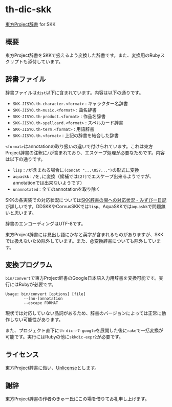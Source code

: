 # th-dic-skk

[東方Project辞書](http://9lab.jp/works/dic/th-dic.php) for SKK

## 概要

東方Project辞書をSKKで扱えるよう変換した辞書です。また、変換用のRubyスクリプトも添付しています。

## 辞書ファイル

辞書ファイルは`dist`以下に含まれています。内容は以下の通りです。

* `SKK-JISYO.th-character.<format>` : キャラクター名辞書
* `SKK-JISYO.th-music.<format>` : 曲名辞書
* `SKK-JISYO.th-product.<format>` : 作品名辞書
* `SKK-JISYO.th-spellcard.<format>` : スペルカード辞書
* `SKK-JISYO.th-term.<format>` : 用語辞書
* `SKK-JISYO.th.<format>` : 上記の辞書を結合した辞書

`<format>`はannotationの取り扱いの違いで付けられています。これは東方Project辞書の注釈に`/`が含まれており、エスケープ処理が必要なためです。内容は以下の通りです。

* `lisp` : `/`が含まれる場合に`(concat "...\057...")`の形式に変換
* `aquaskk` : `/`を`,`に変換（候補では`[2f]`でエスケープ出来るようですが、annotationでは出来ないようです）
* `unannotated` : 全てのannotationを取り除く

SKKの各実装での対応状況については[SKK辞書の闇への対応状況 - みずぴー日記](http://mzp.hatenablog.com/entry/2016/05/02/101923)が詳しいです。DDSKKやCorvusSKKでは`lisp`、AquaSKKでは`aquaskk`で問題無いと思います。

辞書のエンコーディングはUTF-8です。

東方Project辞書には見出し語にかなと英字が含まれるものがありますが、SKKでは扱えないため除外しています。また、@変換辞書についても除外しています。

## 変換プログラム

`bin/convert`で東方Project辞書のGoogle日本語入力用辞書を変換可能です。実行にはRubyが必要です。

    Usage: bin/convert [options] [file]
            --[no-]annotation
            --escape FORMAT

現状では対応していない品詞があるため、辞書のバージョンによっては正常に動作しない可能性があります。

また、プロジェクト直下に`th-dic-r7-google`を展開した後に`rake`で一括変換が可能です。実行にはRubyの他に`skkdic-expr2`が必要です。

## ライセンス

東方Project辞書に倣い、[Unlicense](http://unlicense.org/)とします。

## 謝辞

東方Project辞書の作者のきゅー氏にこの場を借りてお礼申し上げます。
